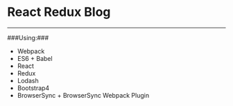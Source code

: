 # React Redux Blog

-----
###Using:###
* Webpack
* ES6 + Babel
* React
* Redux
* Lodash
* Bootstrap4
* BrowserSync + BrowserSync Webpack Plugin
